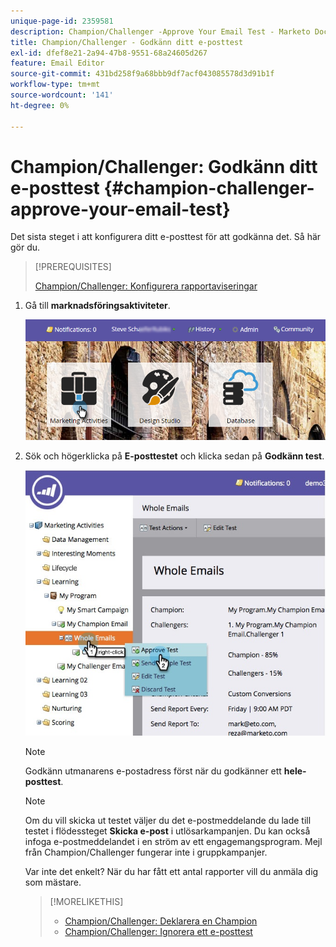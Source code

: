 ```yaml
---
unique-page-id: 2359581
description: Champion/Challenger -Approve Your Email Test - Marketo Docs - Product Documentation
title: Champion/Challenger - Godkänn ditt e-posttest
exl-id: dfef8e21-2a94-47b8-9551-68a24605d267
feature: Email Editor
source-git-commit: 431bd258f9a68bbb9df7acf043085578d3d91b1f
workflow-type: tm+mt
source-wordcount: '141'
ht-degree: 0%

---
```


# Champion/Challenger: Godkänn ditt e-posttest {#champion-challenger-approve-your-email-test}

Det sista steget i att konfigurera ditt e-posttest för att godkänna det. Så här gör du.

>[!PREREQUISITES]
>
>[Champion/Challenger: Konfigurera rapportaviseringar](/help/marketo/product-docs/email-marketing/general/functions-in-the-editor/email-tests-champion-challenger/champion-challenger-configure-report-alerts.md)

1. Gå till **marknadsföringsaktiviteter**.

   ![](assets/login-marketing-activities-1.png)

1. Sök och högerklicka på **E-posttestet** och klicka sedan på **Godkänn test**.

   ![](assets/champion3.jpg)

   >[!NOTE]
   >
   >Godkänn utmanarens e-postadress först när du godkänner ett **hele-posttest**.

   >[!NOTE]
   >
   >Om du vill skicka ut testet väljer du det e-postmeddelande du lade till testet i flödessteget **Skicka e-post** i utlösarkampanjen. Du kan också infoga e-postmeddelandet i en ström av ett engagemangsprogram. Mejl från Champion/Challenger fungerar inte i gruppkampanjer.

   Var inte det enkelt? När du har fått ett antal rapporter vill du anmäla dig som mästare.

   >[!MORELIKETHIS]
   >
   >* [Champion/Challenger: Deklarera en Champion](/help/marketo/product-docs/email-marketing/general/functions-in-the-editor/email-tests-champion-challenger/champion-challenger-declare-a-champion.md)
   >* [Champion/Challenger: Ignorera ett e-posttest](/help/marketo/product-docs/email-marketing/general/functions-in-the-editor/email-tests-champion-challenger/champion-challenger-discard-an-email-test.md)
